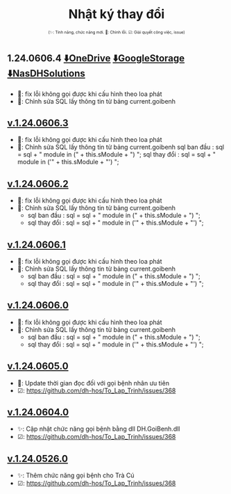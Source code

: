 <div align="center">

# Nhật ký thay đổi</div>

<div align="center" style="font-size:xx-small">(✨: Tính năng, chức năng mới. 🐛: Chỉnh lỗi. ☑: Giải quyết công việc, issue) </div>

#
## 1.24.0606.4 [⬇️OneDrive](https://dh-hos-code.github.io/directTo/?&redirect_url=https%3A%2F%2Fo-dh-007-default-rtdb.asia-southeast1.firebasedatabase.app%2F%2FdirectTo%2FSpeakerexe%2F12406064-OneDrive.json) [⬇️GoogleStorage](https://dh-hos-code.github.io/directTo/?&redirect_url=https%3A%2F%2Fo-dh-007-default-rtdb.asia-southeast1.firebasedatabase.app%2F%2FdirectTo%2FSpeakerexe%2F12406064-GoogleStorage.json) [⬇️NasDHSolutions](https://dh-hos-code.github.io/directTo/?&redirect_url=https%3A%2F%2Fo-dh-007-default-rtdb.asia-southeast1.firebasedatabase.app%2F%2FdirectTo%2FSpeakerexe%2F12406064-NasDHSolutions.json)
- 🐛: fix lỗi không gọi được khi cấu hình theo loa phát
- 📕: Chỉnh sửa SQL lấy thông tin từ bảng current.goibenh

## [v.1.24.0606.3]()
- 🐛: fix lỗi không gọi được khi cấu hình theo loa phát
- 📕: Chỉnh sửa SQL lấy thông tin từ bảng current.goibenh
    sql ban đầu  :  sql = sql + " module in (" + this.sModule + ") ";
    sql thay đổi :	 sql = sql + " module in ('" + this.sModule + "') ";

## [v.1.24.0606.2]()
- 🐛: fix lỗi không gọi được khi cấu hình theo loa phát
- 📕: Chỉnh sửa SQL lấy thông tin từ bảng current.goibenh
   * sql ban đầu  :  sql = sql + " module in (" + this.sModule + ") ";
   * sql thay đổi :	 sql = sql + " module in ('" + this.sModule + "') ";

## [v.1.24.0606.1]()
- 🐛: fix lỗi không gọi được khi cấu hình theo loa phát
- 📕: Chỉnh sửa SQL lấy thông tin từ bảng current.goibenh
   * sql ban đầu  :  sql = sql + " module in (" + this.sModule + ") ";
   * sql thay đổi :	 sql = sql + " module in ('" + this.sModule + "') ";

## [v.1.24.0606.0]()
- 🐛: fix lỗi không gọi được khi cấu hình theo loa phát
- 📕: Chỉnh sửa SQL lấy thông tin từ bảng current.goibenh
   * sql ban đầu  :  sql = sql + " module in (" + this.sModule + ") ";
   * sql thay đổi :	 sql = sql + " module in ('" + this.sModule + "') ";

## [v.1.24.0605.0]()
- 🐛: Update thời gian đọc đối với gọi bệnh nhân ưu tiên
- ☑: https://github.com/dh-hos/To_Lap_Trinh/issues/368
## [v.1.24.0604.0]()
- ✨: Cập nhật chức năng gọi bệnh bằng dll DH.GoiBenh.dll
- ☑: https://github.com/dh-hos/To_Lap_Trinh/issues/368
## [v.1.24.0526.0]()
- ✨: Thêm chức năng gọi bệnh cho Trà Cú
- ☑: https://github.com/dh-hos/To_Lap_Trinh/issues/368